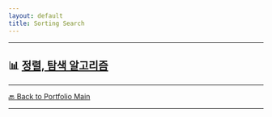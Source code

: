 ```yaml
---
layout: default
title: Sorting Search
---
```





---

## 📊  [정렬, 탐색 알고리즘](/study/algorithms-and-data-structures/sorting-search.md)


---
[🔙 Back to Portfolio Main](../index.md)

---


